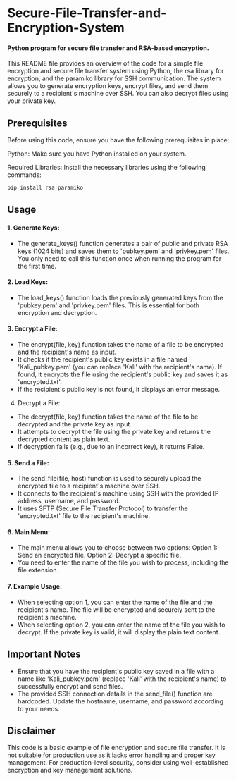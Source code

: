 # Secure-File-Transfer-and-Encryption-System
 
 #### Python program for secure file transfer and RSA-based encryption.


This README file provides an overview of the code for a simple file encryption and secure file transfer system using Python, the rsa library for encryption, and the paramiko library for SSH communication. The system allows you to generate encryption keys, encrypt files, and send them securely to a recipient's machine over SSH. You can also decrypt files using your private key.

## Prerequisites
Before using this code, ensure you have the following prerequisites in place:

 Python: Make sure you have Python installed on your system.

 Required Libraries: Install the necessary libraries using the following commands:  
```bash      
pip install rsa paramiko
```
## Usage

#### 1. Generate Keys: 
* The generate_keys() function generates a pair of public and private RSA keys (1024 bits) and saves them to 'pubkey.pem' and 'privkey.pem' files. You only need to call this function once when running the program for the first time.

#### 2. Load Keys: 
* The load_keys() function loads the previously generated keys from the 'pubkey.pem' and 'privkey.pem' files. This is essential for both encryption and decryption.

#### 3. Encrypt a File:
* The encrypt(file, key) function takes the name of a file to be encrypted and the recipient's name as input.
* It checks if the recipient's public key exists in a file named 'Kali_pubkey.pem' (you can replace 'Kali' with the recipient's name). If found, it encrypts the file using the recipient's public key and saves it as 'encrypted.txt'.
* If the recipient's public key is not found, it displays an error message.

 4. Decrypt a File:
* The decrypt(file, key) function takes the name of the file to be decrypted and the private key as input.
* It attempts to decrypt the file using the private key and returns the decrypted content as plain text.
* If decryption fails (e.g., due to an incorrect key), it returns False.

#### 5. Send a File:

* The send_file(file, host) function is used to securely upload the encrypted file to a recipient's machine over SSH.
* It connects to the recipient's machine using SSH with the provided IP address, username, and password.
* It uses SFTP (Secure File Transfer Protocol) to transfer the 'encrypted.txt' file to the recipient's machine.

#### 6. Main Menu:

* The main menu allows you to choose between two options:
Option 1: Send an encrypted file.
Option 2: Decrypt a specific file.
* You need to enter the name of the file you wish to process, including the file extension.

#### 7. Example Usage:

* When selecting option 1, you can enter the name of the file and the recipient's name. The file will be encrypted and securely sent to the recipient's machine.
* When selecting option 2, you can enter the name of the file you wish to decrypt. If the private key is valid, it will display the plain text content.


## Important Notes
* Ensure that you have the recipient's public key saved in a file with a name like 'Kali_pubkey.pem' (replace 'Kali' with the recipient's name) to successfully encrypt and send files.
* The provided SSH connection details in the send_file() function are hardcoded. Update the hostname, username, and password according to your needs.

## Disclaimer
This code is a basic example of file encryption and secure file transfer. It is not suitable for production use as it lacks error handling and proper key management. For production-level security, consider using well-established encryption and key management solutions.
